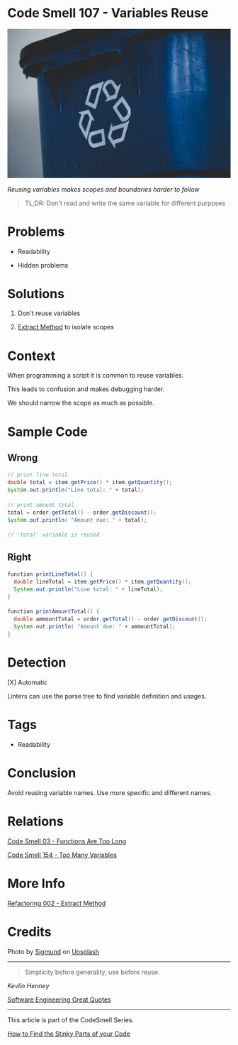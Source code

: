 # Code Smell 107 - Variables Reuse

![Code Smell 107 - Variables Reuse](Code%20Smell%20107%20-%20Variables%20Reuse.jpg)

*Reusing variables makes scopes and boundaries harder to follow*

> TL;DR: Don't read and write the same variable for different purposes

# Problems

- Readability

- Hidden problems

# Solutions

1. Don't reuse variables

2. [Extract Method](https://github.com/mcsee/Software-Design-Articles/tree/main/Articles/Refactorings/Refactoring%20002%20-%20Extract%20Method/readme.md) to isolate scopes

# Context

When programming a script it is common to reuse variables.

This leads to confusion and makes debugging harder.

We should narrow the scope as much as possible.

# Sample Code

## Wrong

[Gist Url]: # (https://gist.github.com/mcsee/88615884493c78d45a57be565964ae5b)

```java
// print line total
double total = item.getPrice() * item.getQuantity();
System.out.println("Line total: " + total);

// print amount total 
total = order.getTotal() - order.getDiscount();
System.out.println( "Amount due: " + total);

// 'total' variable is reused
```

## Right

[Gist Url]: # (https://gist.github.com/mcsee/9657946be3bcd5a81aebc12d4ef82d0b)

```java
function printLineTotal() {
  double lineTotal = item.getPrice() * item.getQuantity();
  System.out.println("Line total: " + lineTotal);
}

function printAmountTotal() {
  double ammountTotal = order.getTotal() - order.getDiscount();
  System.out.println( "Amount due: " + ammountTotal);
}
```

# Detection

[X] Automatic 

Linters can use the parse tree to find variable definition and usages.

# Tags

- Readability

# Conclusion

Avoid reusing variable names. Use more specific and different names.

# Relations

[Code Smell 03 - Functions Are Too Long](https://github.com/mcsee/Software-Design-Articles/tree/main/Articles/Code%20Smells/Code%20Smell%2003%20-%20Functions%20Are%20Too%20Long/readme.md)

[Code Smell 154 - Too Many Variables](https://github.com/mcsee/Software-Design-Articles/tree/main/Articles/Code%20Smells/Code%20Smell%20154%20-%20Too%20Many%20Variables/readme.md)

# More Info

[Refactoring 002 - Extract Method](https://github.com/mcsee/Software-Design-Articles/tree/main/Articles/Refactorings/Refactoring%20002%20-%20Extract%20Method/readme.md)

# Credits

Photo by [Sigmund](https://unsplash.com/@sigmund) on [Unsplash](https://unsplash.com/s/photos/recycle)
  
* * *

> Simplicity before generality, use before reuse.

_Kevlin Henney_
 
[Software Engineering Great Quotes](https://github.com/mcsee/Software-Design-Articles/tree/main/Articles/Quotes/Software%20Engineering%20Great%20Quotes/readme.md)

* * *

This article is part of the CodeSmell Series.

[How to Find the Stinky Parts of your Code](https://github.com/mcsee/Software-Design-Articles/tree/main/Articles/Code%20Smells/How%20to%20Find%20the%20Stinky%20parts%20of%20your%20Code/readme.md)